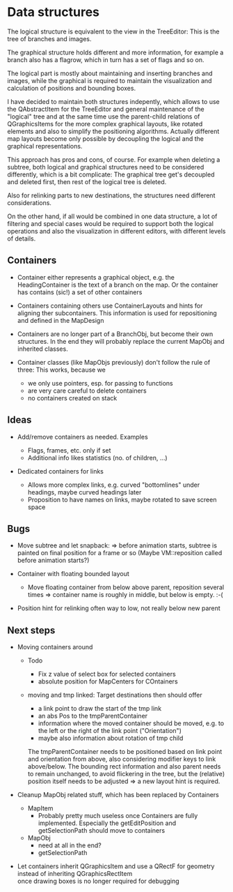 Data structures
===============

The logical structure is equivalent to the view in the TreeEditor:
This is the tree of branches and images.

The graphical structure holds different and more information, for
example a branch also has a flagrow, which in turn has a set of flags
and so on.

The logical part is mostly about maintaining and inserting branches and images,
while the graphical is required to maintain the visualization and
calculation of positions and bounding boxes.

I have decided to maintain both structures indepently, which allows
to use the QAbstractItem for the TreeEditor and general maintenance of
the "logical" tree and at the same time use the parent-child relations
of QGraphicsItems for the more complex graphical layouts, like rotated
elements and also to simplify the positioning algorithms. Actually different
map layouts become only possible by decoupling the logical and the
graphical representations.

This approach has pros and cons, of course. For example when deleting a
subtree, both logical and graphical structures need to be considered
differently, which is a bit complicate: The graphical tree get's
decoupled and deleted first, then rest of the logical tree is deleted.

Also for relinking parts to new destinations, the structures need
different considerations.

On the other hand, if all would be combined in one data structure, a lot
of filtering and special cases would be required to support both the
logical operations and also the visualization in different editors, with
different levels of details.


Containers
----------

- Container either represents a graphical object, e.g. the
  HeadingContainer is the text of a branch on the map. Or the container
  has contains (sic!) a set of other containers

- Containers containing others use ContainerLayouts and hints for
  aligning ther subcontainers. This information is used for
  repositioning and defined in the MapDesign

- Containers are no longer part of a BranchObj, but become their own
  structures. In the end they will probably replace the current MapObj and
  inherited classes.
  
- Container classes (like MapObjs previously) don't follow the rule of
  three: This works, because we
    - we only use pointers, esp. for passing to functions 
    - are very care careful to delete containers
    - no containers created on stack
   
Ideas 
-----

* Add/remove containers as needed. Examples
  - Flags, frames, etc. only if set
  - Additional info likes statistics (no. of children, ...)

* Dedicated containers for links
  - Allows more complex links, e.g. curved "bottomlines" under headings,
    maybe curved headings later
  - Proposition to have names on links, maybe rotated to save screen space


Bugs
----

* Move subtree and let snapback:
  => before animation starts, subtree is painted on final position for a
  frame or so
  (Maybe VM::reposition called before animation starts?)

* Container with floating bounded layout
  - Move floating container from below above parent, reposition several
    times => container name is roughly in middle, but below is empty.
    :-(

* Position hint for relinking often way to low, not really below new
  parent
  
Next steps
----------

* Moving containers around
    - Todo
        - Fix z value of select box for selected containers
        - absolute position for MapCenters for COntainers

    - moving and tmp linked:
      Target destinations then  should offer
      - a link point to draw the start of the tmp link
      - an abs Pos to the tmpParentContainer
      - information where the moved container should be moved, e.g. to the
        left or the right of the link point ("Orientation")
      - maybe also information about rotation of tmp child

      The tmpParentContainer needs to be positioned based on link point and
      orientation from above, also considering modifier keys to link
      above/below. The bounding rect information and also parent needs to
      remain unchanged, to avoid flickering in the tree, but the (relative)
      position itself needs to be adjusted => a new layout hint is required.

* Cleanup MapObj related stuff, which has been replaced by Containers
    - MapItem
        - Probably pretty much useless once Containers are fully
          implemented. Especially the getEditPosition and
          getSelectionPath should move to containers
    - MapObj
        - need at all in the end?
        - getSelectionPath

* Let containers inherit QGraphicsItem and use a QRectF for geometry instead of inheriting QGraphicsRectItem        
  once drawing boxes is no longer required for debugging

